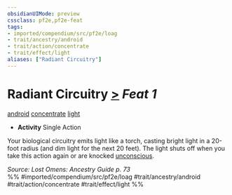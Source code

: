 ```yaml
---
obsidianUIMode: preview
cssclass: pf2e,pf2e-feat
tags:
- imported/compendium/src/pf2e/loag
- trait/ancestry/android
- trait/action/concentrate
- trait/effect/light
aliases: ["Radiant Circuitry"]
---
```

# Radiant Circuitry  [>](chapter-9-playing-the-game.md#Actions "Single Action") *Feat 1*  
[android](android-loag.md)  [concentrate](concentrate.md)  [light](rules/traits/light.md)  

- **Activity** Single Action

Your biological circuitry emits light like a torch, casting bright light in a 20-foot radius (and dim light for the next 20 feet). The light shuts off when you take this action again or are knocked [unconscious](conditions.md#Unconscious).

*Source: Lost Omens: Ancestry Guide p. 73*  
%% #imported/compendium/src/pf2e/loag #trait/ancestry/android #trait/action/concentrate #trait/effect/light %%